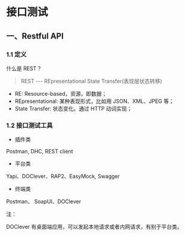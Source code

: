 # 接口测试

## 一、Restful API

### 1.1 定义

什么是 REST？

> REST --- REpresentational State Transfer(表现层状态转移)

- RE: Resource-based，资源，即数据；
- REpresentational: 某种表现形式，比如用 JSON、XML、JPEG 等；
- State Transfer: 状态变化。通过 HTTP 动词实现；

### 1.2 接口测试工具

- 插件类

Postman, DHC, REST client

- 平台类

Yapi、DOClever、RAP2、EasyMock, Swagger

- 终端类

Postman、 SoapUI、DOClever

注：

DOClever 有桌面端应用，可以发起本地请求或者内网请求，有别于平台类。
